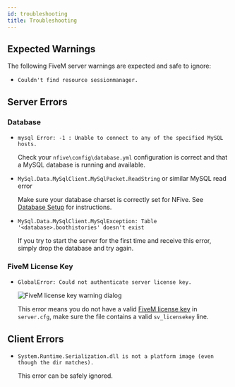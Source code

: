 ```yaml
---
id: troubleshooting
title: Troubleshooting
---
```


## Expected Warnings

The following FiveM server warnings are expected and safe to ignore:

* `Couldn't find resource sessionmanager.`

## Server Errors

### Database

* `mysql Error: -1 : Unable to connect to any of the specified MySQL hosts.`

  Check your `nfive\config\database.yml` configuration is correct and that a MySQL database is running and available.

* `MySql.Data.MySqlClient.MySqlPacket.ReadString` or similar MySQL read error

  Make sure your database charset is correctly set for NFive. See [Database Setup](getting-started-database.md#configuration) for instructions.

* `MySql.Data.MySqlClient.MySqlException: Table '<database>.boothistories' doesn't exist`

  If you try to start the server for the first time and receive this error, simply drop the database and try again.

### FiveM License Key

* `GlobalError: Could not authenticate server license key.`

  ![FiveM license key warning dialog](assets/troubleshooting-fivem-license-key.png)

  This error means you do not have a valid [FiveM license key](https://keymaster.fivem.net/) in `server.cfg`, make sure the file contains a valid `sv_licensekey` line.

## Client Errors

* `System.Runtime.Serialization.dll is not a platform image (even though the dir matches).`

  This error can be safely ignored.
